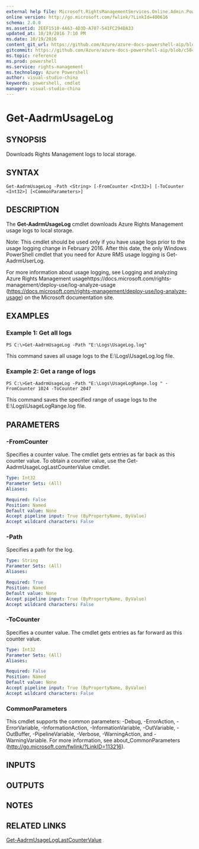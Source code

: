 ```yaml
---
external help file: Microsoft.RightsManagementServices.Online.Admin.PowerShell.dll-Help.xml
online version: http://go.microsoft.com/fwlink/?LinkId=400616
schema: 2.0.0
ms.assetid: 2EEF1510-4A63-4D3D-A707-541FC294DA33
updated_at: 10/19/2016 7:10 PM
ms.date: 10/19/2016
content_git_url: https://github.com/Azure/azure-docs-powershell-aip/blob/master/Azure%20Information%20Protection/AADRM%20Module/vlatest/Get-AadrmUsageLog.md
gitcommit: https://github.com/Azure/azure-docs-powershell-aip/blob/c584db022c82c9f9aca042c591590162f9d96d2b/Azure%20Information%20Protection/AADRM%20Module/vlatest/Get-AadrmUsageLog.md
ms.topic: reference
ms.prod: powershell
ms.service: rights-management
ms.technology: Azure Powershell
author: visual-studio-china
keywords: powershell, cmdlet
manager: visual-studio-china
---
```


# Get-AadrmUsageLog

## SYNOPSIS
Downloads Rights Management logs to local storage.

## SYNTAX

```
Get-AadrmUsageLog -Path <String> [-FromCounter <Int32>] [-ToCounter <Int32>] [<CommonParameters>]
```

## DESCRIPTION
The **Get-AadrmUsageLog** cmdlet downloads Azure Rights Management usage logs to local storage.

Note: This cmdlet should be used only if you have usage logs prior to the usage logging change in February 2016.
After this date, the only Windows PowerShell cmdlet that you need for Azure RMS usage logging is Get-AadrmUserLog.

For more information about usage logging, see Logging and analyzing Azure Rights Management usagehttps://docs.microsoft.com/rights-management/deploy-use/log-analyze-usage (https://docs.microsoft.com/rights-management/deploy-use/log-analyze-usage) on the Microsoft documentation site.

## EXAMPLES

### Example 1: Get all logs
```
PS C:\>Get-AadrmUsageLog -Path "E:\Logs\UsageLog.log"
```

This command saves all usage logs to the E:\Logs\UsageLog.log file.

### Example 2: Get a range of logs
```
PS C:\>Get-AadrmUsageLog -Path "E:\Logs\UsageLogRange.log " -FromCounter 1024 -ToCounter 2047
```

This command saves the specified range of usage logs to the E:\Logs\UsageLogRange.log file.

## PARAMETERS

### -FromCounter
Specifies a counter value.
The cmdlet gets entries as far back as this counter value.
To obtain a counter value, use the Get-AadrmUsageLogLastCounterValue cmdlet.

```yaml
Type: Int32
Parameter Sets: (All)
Aliases: 

Required: False
Position: Named
Default value: None
Accept pipeline input: True (ByPropertyName, ByValue)
Accept wildcard characters: False
```

### -Path
Specifies a path for the log.

```yaml
Type: String
Parameter Sets: (All)
Aliases: 

Required: True
Position: Named
Default value: None
Accept pipeline input: True (ByPropertyName, ByValue)
Accept wildcard characters: False
```

### -ToCounter
Specifies a counter value.
The cmdlet gets entries as far forward as this counter value.

```yaml
Type: Int32
Parameter Sets: (All)
Aliases: 

Required: False
Position: Named
Default value: None
Accept pipeline input: True (ByPropertyName, ByValue)
Accept wildcard characters: False
```

### CommonParameters
This cmdlet supports the common parameters: -Debug, -ErrorAction, -ErrorVariable, -InformationAction, -InformationVariable, -OutVariable, -OutBuffer, -PipelineVariable, -Verbose, -WarningAction, and -WarningVariable. For more information, see about_CommonParameters (http://go.microsoft.com/fwlink/?LinkID=113216).

## INPUTS

## OUTPUTS

## NOTES

## RELATED LINKS

[Get-AadrmUsageLogLastCounterValue](.\Get-AadrmUsageLogLastCounterValue.md)


